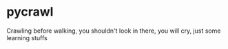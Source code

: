 pycrawl
=======

Crawling before walking, you shouldn't look in there, you will cry, just some learning stuffs